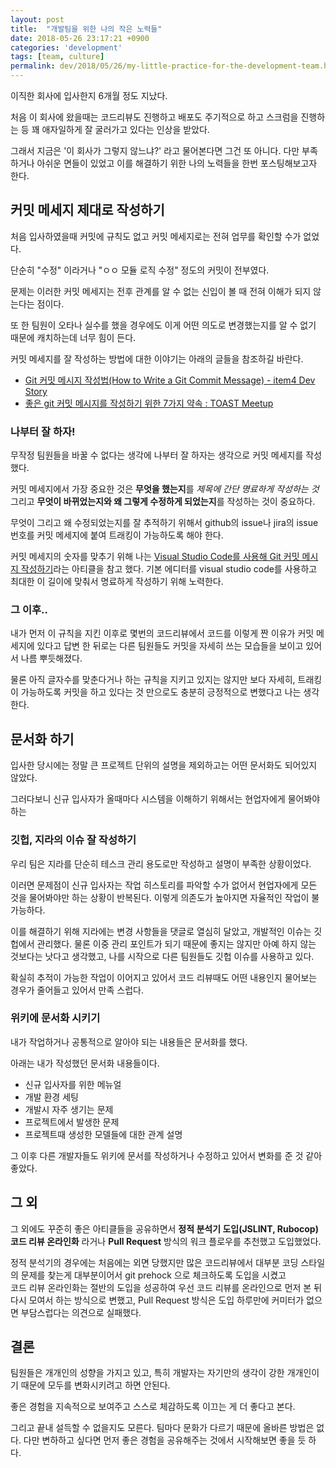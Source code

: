 ```yaml
---
layout: post
title:  "개발팀을 위한 나의 작은 노력들"
date: 2018-05-26 23:17:21 +0900
categories: 'development'
tags: [team, culture]
permalink: dev/2018/05/26/my-little-practice-for-the-development-team.html
---
```


이직한 회사에 입사한지 6개월 정도 지났다.

처음 이 회사에 왔을때는 코드리뷰도 진행하고 배포도 주기적으로 하고 스크럼을 진행하는 등 꽤 애자일하게 잘 굴러가고 있다는 인상을 받았다.

그래서 지금은 '이 회사가 그렇지 않느냐?' 라고 물어본다면 그건 또 아니다. 다만 부족하거나 아쉬운 면들이 있었고 이를 해결하기 위한 나의 노력들을 한번 포스팅해보고자 한다.

## 커밋 메세지 제대로 작성하기

처음 입사하였을때 커밋에 규칙도 없고 커밋 메세지로는 전혀 업무를 확인할 수가 없었다.

단순히 "수정" 이라거나 "ㅇㅇ 모듈 로직 수정" 정도의 커밋이 전부였다.

문제는 이러한 커밋 메세지는 전후 관계를 알 수 없는 신입이 볼 때 전혀 이해가 되지 않는다는 점이다.

또 한 팀원이 오타나 실수를 했을 경우에도 이게 어떤 의도로 변경했는지를 알 수 없기 때문에 캐치하는데 너무 힘이 든다.

커밋 메세지를 잘 작성하는 방법에 대한 이야기는 아래의 글들을 참조하길 바란다.

- [Git 커밋 메시지 작성법(How to Write a Git Commit Message) - item4 Dev Story](https://item4.github.io/2016-11-01/How-to-Write-a-Git-Commit-Message/)
- [좋은 git 커밋 메시지를 작성하기 위한 7가지 약속 : TOAST Meetup](http://meetup.toast.com/posts/106)

### 나부터 잘 하자!

무작정 팀원들을 바꿀 수 없다는 생각에 나부터 잘 하자는 생각으로 커밋 메세지를 작성했다.

커밋 메세지에서 가장 중요한 것은 **무엇을 했는지**를 *제목에 간단 명료하게 작성하는 것* 그리고 **무엇이 바뀌었는지와 왜 그렇게 수정하게 되었는지**를 작성하는 것이 중요하다.

무엇이 그리고 왜 수정되었는지를 잘 추적하기 위해서 github의 issue나 jira의 issue 번호를 커밋 메세지에 붙여 트래킹이 가능하도록 해야 한다.

커밋 메세지의 숫자를 맞추기 위해 나는 [Visual Studio Code를 사용해 Git 커밋 메시지 작성하기](https://justhackem.wordpress.com/2018/01/30/writing-git-commit-messages-using-vscode/)라는 아티클을 참고 했다. 기본 에디터를 visual studio code를 사용하고 최대한 이 길이에 맞춰서 명료하게 작성하기 위해 노력한다.

### 그 이후..

내가 먼저 이 규칙을 지킨 이후로 몇번의 코드리뷰에서 코드를 이렇게 짠 이유가 커밋 메세지에 있다고 답변 한 뒤로는 다른 팀원들도 커밋을 자세히 쓰는 모습들을 보이고 있어서 나름 뿌듯해졌다.

물론 아직 글자수를 맞춘다거나 하는 규칙을 지키고 있지는 않지만 보다 자세히, 트래킹이 가능하도록 커밋을 하고 있다는 것 만으로도 충분히 긍정적으로 변했다고 나는 생각한다.

## 문서화 하기

입사한 당시에는 정말 큰 프로젝트 단위의 설명을 제외하고는 어떤 문서화도 되어있지 않았다.

그러다보니 신규 입사자가 올때마다 시스템을 이해하기 위해서는 현업자에게 물어봐야 하는 

### 깃헙, 지라의 이슈 잘 작성하기

우리 팀은 지라를 단순히 테스크 관리 용도로만 작성하고 설명이 부족한 상황이었다.

이러면 문제점이 신규 입사자는 작업 히스토리를 파악할 수가 없어서 현업자에게 모든 것을 물어봐야만 하는 상황이 반복된다. 이렇게 의존도가 높아지면 자율적인 작업이 불가능하다.

이를 해결하기 위해 지라에는 변경 사항들을 댓글로 열심히 달았고, 개발적인 이슈는 깃헙에서 관리했다. 물론 이중 관리 포인트가 되기 때문에 좋지는 않지만 아예 하지 않는 것보다는 낫다고 생각했고, 나를 시작으로 다른 팀원들도 깃헙 이슈를 사용하고 있다.

확실히 추적이 가능한 작업이 이어지고 있어서 코드 리뷰때도 어떤 내용인지 물어보는 경우가 줄어들고 있어서 만족 스럽다.

### 위키에 문서화 시키기

내가 작업하거나 공통적으로 알아야 되는 내용들은 문서화를 했다.

아래는 내가 작성했던 문서화 내용들이다.

- 신규 입사자를 위한 메뉴얼
- 개발 환경 세팅
- 개발시 자주 생기는 문제
- 프로젝트에서 발생한 문제
- 프로젝트때 생성한 모델들에 대한 관계 설명

그 이후 다른 개발자들도 위키에 문서를 작성하거나 수정하고 있어서 변화를 준 것 같아 좋았다.

## 그 외 

그 외에도 꾸준히 좋은 아티클들을 공유하면서 **정적 분석기 도입(JSLINT, Rubocop)** **코드 리뷰 온라인화** 라거나 **Pull Request** 방식의 워크 플로우를 추천했고 도입했었다.

정적 분석기의 경우에는 처음에는 외면 당했지만 많은 코드리뷰에서 대부분 코딩 스타일의 문제를 찾는게 대부분이어서 git prehock 으로 체크하도록 도입을 시켰고<br/>코드 리뷰 온라인화는 절반의 도입을 성공하여 우선 코드 리뷰를 온라인으로 먼저 본 뒤 다시 모여서 하는 방식으로 변했고, Pull Request 방식은 도입 하루만에 커미터가 없으면 부담스럽다는 의견으로 실패했다.

## 결론

팀원들은 개개인의 성향을 가지고 있고, 특히 개발자는 자기만의 생각이 강한 개개인이기 때문에 모두를 변화시키려고 하면 안된다.

좋은 경험을 지속적으로 보여주고 스스로 체감하도록 이끄는 게 더 좋다고 본다. 

그리고 끝내 설득할 수 없을지도 모른다. 팀마다 문화가 다르기 때문에 올바른 방법은 없다. 다만 변하하고 싶다면 먼저 좋은 경험을 공유해주는 것에서 시작해보면 좋을 듯 하다.
